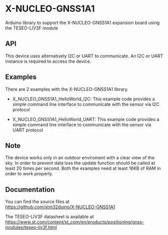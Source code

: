 # X-NUCLEO-GNSS1A1
Arduino library to support the X-NUCLEO-GNSS1A1 expansion board using the TESEO-LIV3F module

## API

This device uses alternatively I2C or UART to communicate. An I2C or UART instance is required to access the device.
  
## Examples

There are 2 examples with the  X-NUCLEO-GNSS1A1 library.

* X_NUCLEO_GNSS1A1_HelloWorld_I2C: This example code provides a simple command line interface
  to communicate with the sensor via I2C protocol

* X_NUCLEO_GNSS1A1_HelloWorld_UART: This example code provides a simple command line interface
  to communicate with the sensor via UART protocol

## Note

The device works only in an outdoor enviroment with a clear view of the sky.
In order to prevent data loss the update function should be called at least 20 times per second.
Both the examples need at least 16KB of RAM in order to work properly.

## Documentation

You can find the source files at  
https://github.com/stm32duino/X-NUCLEO-GNSS1A1

The TESEO-LIV3F datasheet is available at  
https://www.st.com/content/st_com/en/products/positioning/gnss-modules/teseo-liv3f.html

